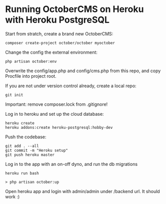 # Running OctoberCMS on Heroku with Heroku PostgreSQL

Start from stratch, create a brand new OctoberCMS:

```
composer create-project october/october myoctober
```

Change the config the external environment:

```
php artisan october:env
```

Overwrite the config/app.php and config/cms.php from this repo, and copy Procfile into project root.

If you are not under version control already, create a local repo:
```
git init
```

Important: remove composer.lock from .gitignore!


Log in to heroku and set up the cloud database:

```
heroku create
heroku addons:create heroku-postgresql:hobby-dev
```

Push the codebase:

```
git add . --all
git commit -m "Heroku setup"
git push heroku master
```

Log in to the app with an on-off dyno, and run the db migrations

```
heroku run bash

> php artisan october:up
```

Open heroku app and login with admin/admin under /backend url. It should work :)
